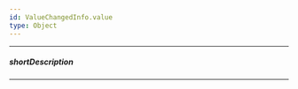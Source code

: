 ```yaml
---
id: ValueChangedInfo.value
type: Object
---
```

---
##### shortDescription
<!-- Description goes here -->

---
<!-- Description goes here -->